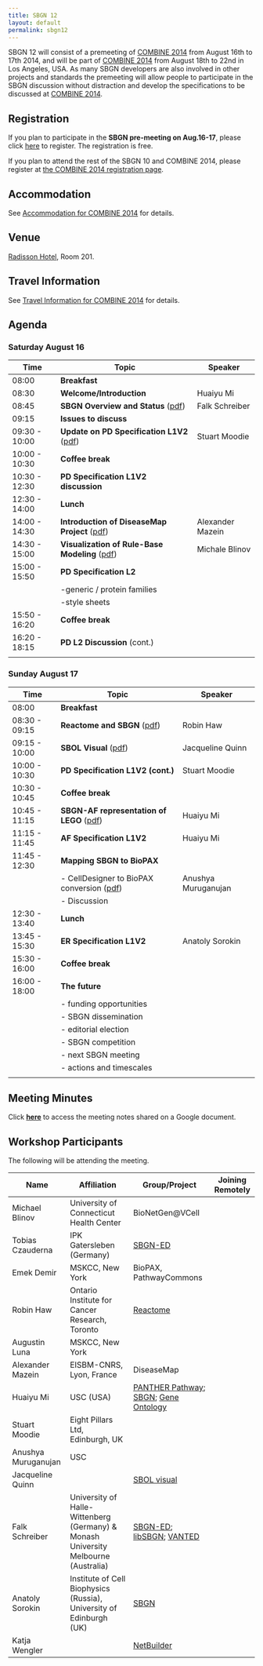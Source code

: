 ```yaml
---
title: SBGN 12
layout: default
permalink: sbgn12
---
```


SBGN 12 will consist of a premeeting of [COMBINE 2014](http://co.mbine.org/events/COMBINE_2014) from August 16th to 17th 2014, and will be part of [COMBINE 2014](http://co.mbine.org/events/COMBINE_2014) from August 18th to 22nd in Los Angeles, USA. As many SBGN developers are also involved in other projects and standards the premeeting will allow people to participate in the SBGN discussion without distraction and develop the specifications to be discussed at [COMBINE 2014](http://co.mbine.org/events/COMBINE_2014).

Registration
------------

If you plan to participate in the **SBGN pre-meeting on Aug.16-17**, please click [here](https://www.surveymonkey.com/s/SBGN10registration) to register. The registration is free.

If you plan to attend the rest of the SBGN 10 and COMBINE 2014, please register at [the COMBINE 2014 registration page](http://co.mbine.org/events/COMBINE_2014#Registration).

Accommodation
-------------

See [Accommodation for COMBINE 2014](http://co.mbine.org/events/COMBINE_2014#Accommodation) for details.

Venue
-----

[Radisson Hotel](http://www.radisson.com/los-angeles-hotel-ca-90007/cafiguer?gclid=CIj59Y_48bsCFU9afgode18Aig&s_cid=se.ggl.rad_cmp58/), Room 201.

Travel Information
------------------

See [Travel Information for COMBINE 2014](http://co.mbine.org/events/COMBINE_2014#Travel_Information) for details.

Agenda
------

### Saturday August 16

| Time                        | Topic                                                                                            | Speaker          |
|-----------------------------|--------------------------------------------------------------------------------------------------|------------------|
| 08:00                       | **Breakfast**                                                                                    |                  |
| 08:30                       | **Welcome/Introduction**                                                                         | Huaiyu Mi        |
| 08:45                       | **SBGN Overview and Status** ([pdf](https://github.com/sbgn/wiki-files/raw/master/sbgn-10/SBGN_overview.pdf))                   | Falk Schreiber   |
| 09:15                       | **Issues to discuss**                                                                            |                  |
| 09:30 - 10:00               | **Update on PD Specification L1V2** ([pdf](https://github.com/sbgn/wiki-files/raw/master/sbgn-10/PD_update.pdf))         | Stuart Moodie    |
| 10:00 - 10:30               | **Coffee break**                                                                                 |                  |
| 10:30 - 12:30               | **PD Specification L1V2 discussion**                                                             |                  |
| 12:30 - 14:00               | **Lunch**                                                                                        |                  |
| 14:00 - 14:30               | **Introduction of DiseaseMap Project** ([pdf](https://github.com/sbgn/wiki-files/raw/master/sbgn-10/DiseaseMap.pdf)) | Alexander Mazein |
| 14:30 - 15:00               | **Visualization of Rule-Base Modeling** ([pdf](https://github.com/sbgn/wiki-files/raw/master/sbgn-10/Visualization_of_Rule-Base_Modeling.pdf))             | Michale Blinov   |
| 15:00 - 15:50               | **PD Specification L2**                                                                          |                  |
| | -generic / protein families |                                                                                                  |
| | -style sheets               |                                                                                                  |
| 15:50 - 16:20               | **Coffee break**                                                                                 |                  |
| 16:20 - 18:15               | **PD L2 Discussion** (cont.)                                                                     |                  |
||

### Sunday August 17

| Time                                                                                                 | Topic                                                                                           | Speaker          |
|------------------------------------------------------------------------------------------------------|-------------------------------------------------------------------------------------------------|------------------|
| 08:00                                                                                                | **Breakfast**                                                                                   |                  |
| 08:30 - 09:15                                                                                        | **Reactome and SBGN** ([pdf](https://github.com/sbgn/wiki-files/raw/master/sbgn-10/Reactome.pdf))                              | Robin Haw        |
| 09:15 - 10:00                                                                                        | **SBOL Visual** ([pdf](https://github.com/sbgn/wiki-files/raw/master/sbgn-10/SBOL_Visual_Presentation.pdf))                 | Jacqueline Quinn |
| 10:00 - 10:30                                                                                        | **PD Specification L1V2 (cont.)**                                                               | Stuart Moodie    |
| 10:30 - 10:45                                                                                        | **Coffee break**                                                                                |                  |
| 10:45 - 11:15                                                                                        | **SBGN-AF representation of LEGO** ([pdf](https://github.com/sbgn/wiki-files/raw/master/sbgn-10/LEGO_presentation.pdf)) | Huaiyu Mi        |
| 11:15 - 11:45                                                                                        | **AF Specification L1V2**                                                                       | Huaiyu Mi        |
| 11:45 - 12:30                                                                                        | **Mapping SBGN to BioPAX**                                                                      |                  |
| | - CellDesigner to BioPAX conversion ([pdf](https://github.com/sbgn/wiki-files/raw/master/sbgn-10/CellDesigner_to_BioPAX_conversion.pdf)) | Anushya Muruganujan                                                                             |
| | - Discussion                                                                                         |                                                                                                 |
| 12:30 - 13:40                                                                                        | **Lunch**                                                                                       |                  |
| 13:45 - 15:30                                                                                        | **ER Specification L1V2**                     | Anatoly Sorokin  |
| 15:30 - 16:00                                                                                        | **Coffee break**                                                                                |                  |
| 16:00 - 18:00                                                                                        | **The future**                                                                                  |                  |
| | - funding opportunities                                                                              |                                                                                                 |
| | - SBGN dissemination                                                                                 |                                                                                                 |
| | - editorial election                                                                                 |                                                                                                 |
| | - SBGN competition                                                                                   |                                                                                                 |
| | - next SBGN meeting                                                                                  |                                                                                                 |
| | - actions and timescales                                                                             |                                                                                                 |
||

Meeting Minutes
---------------

Click [**here**](https://docs.google.com/document/d/17lo9kuO6chosyCPxoLBJUbXs1I2NuumdZUJ35cGPJUc/edit?usp=sharing) to access the meeting notes shared on a Google document.

Workshop Participants
---------------------

The following will be attending the meeting.

| Name                | Affiliation                                                                        | Group/Project                                                                                                           | Joining Remotely |
|---------------------|------------------------------------------------------------------------------------|-------------------------------------------------------------------------------------------------------------------------|------------------|
| Michael Blinov      | University of Connecticut Health Center                                            | BioNetGen@VCell                                                                                                         |
| Tobias Czauderna    | IPK Gatersleben (Germany)                                                          | [SBGN-ED](http://www.sbgn-ed.org)                                                                                       |                  |
| Emek Demir          | MSKCC, New York                                                                    | BioPAX, PathwayCommons                                                                                                  |
| Robin Haw           | Ontario Institute for Cancer Research, Toronto                                     | [Reactome](http://www.reactome.org)                                                                                     |
| Augustin Luna       | MSKCC, New York                                                                    |                                                                                                                         |
| Alexander Mazein    | EISBM-CNRS, Lyon, France                                                           | DiseaseMap                                                                                                              |                  |
| Huaiyu Mi           | USC (USA)                                                                          | [PANTHER Pathway](http://www.pantherdb.org); [SBGN](http://www.sbgn.org); [Gene Ontology](http://www.geneontology.org/) |                  |
| Stuart Moodie       | Eight Pillars Ltd, Edinburgh, UK                                                   |                                                                                                                         |                  |
| Anushya Muruganujan | USC                                                                                |                                                                                                                         |                  |
| Jacqueline Quinn    |                                                                                    | [SBOL visual](http://www.sbolstandard.org/visual)                                                                       |                  |
| Falk Schreiber      | University of Halle-Wittenberg (Germany) & Monash University Melbourne (Australia) | [SBGN-ED](http://www.sbgn-ed.org); [libSBGN](http://www.sbgn.org); [VANTED](http://www.vanted.org)                      |                  |
| Anatoly Sorokin     | Institute of Cell Biophysics (Russia), University of Edinburgh (UK)                | [SBGN](http://www.sbgn.org)                                                                                             |                  |
| Katja Wengler       |                                                                                    | [NetBuilder](http://homepages.stca.herts.ac.uk/~erdqmjs/Apostrophe.php)                                                 |                  |

